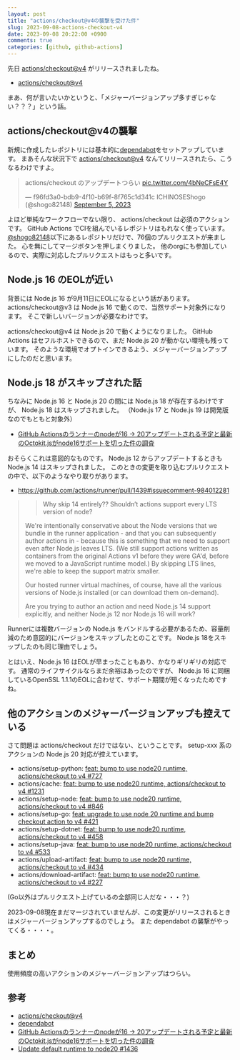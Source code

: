 ```yaml
---
layout: post
title: "actions/checkout@v4の襲撃を受けた件"
slug: 2023-09-08-actions-checkout-v4
date: 2023-09-08 20:22:00 +0900
comments: true
categories: [github, github-actions]
---
```


先日 [actions/checkout@v4](https://github.com/actions/checkout/releases/tag/v4.0.0) がリリースされましたね。

- [actions/checkout@v4](https://github.com/actions/checkout/releases/tag/v4.0.0)

まあ、何が言いたいかというと、「メジャーバージョンアップ多すぎじゃない？？？」という話。

## actions/checkout@v4の襲撃

新規に作成したレポジトリには基本的に[dependabot](https://docs.github.com/en/code-security/dependabot)をセットアップしています。
まあそんな状況下で [actions/checkout@v4](https://github.com/actions/checkout/releases/tag/v4.0.0) なんてリリースされたら、こうなるわけですよ。

<blockquote class="twitter-tweet"><p lang="ja" dir="ltr">actions/checkout のアップデートつらい <a href="https://t.co/4bNeCFsE4Y">pic.twitter.com/4bNeCFsE4Y</a></p>&mdash; f96fd3a0-bdb9-4f10-b69f-8f765c1d341c ICHINOSEShogo (@shogo82148) <a href="https://twitter.com/shogo82148/status/1698939885368021223?ref_src=twsrc%5Etfw">September 5, 2023</a></blockquote> <script async src="https://platform.twitter.com/widgets.js" charset="utf-8"></script>

よほど単純なワークフローでない限り、 actions/checkout は必須のアクションです。
GitHub Actions でCIを組んでいるレポジトリはもれなく使っています。
[@shogo82148](https://github.com/shogo82148/)以下にあるレポジトリだけで、76個のプルリクエストが来ました。
心を無にしてマージボタンを押しまくりました。
他のorgにも参加しているので、実際に対応したプルリクエストはもっと多いです。

## Node.js 16 のEOLが近い

背景には Node.js 16 が9月11日にEOLになるという話があります。
actions/checkout@v3 は Node.js 16 で動くので、当然サポート対象外になります。
そこで新しいバージョンが必要なわけです。

actions/checkout@v4 は Node.js 20 で動くようになりました。
GitHub Actions はセフルホストできるので、まだ Node.js 20 が動かない環境も残っています。
そのような環境でオプトインできるよう、メジャーバージョンアップにしたのだと思います。

## Node.js 18 がスキップされた話

ちなみに Node.js 16 と Node.js 20 の間には Node.js 18 が存在するわけですが、
Node.js 18 はスキップされました。
（Node.js 17 と Node.js 19 は開発版なのでもともと対象外）

- [GitHub Actionsのランナーのnodeが16 -> 20アップデートされる予定と最新のOctokit.jsがnode16サポートを切った件の調査](https://zenn.dev/kesin11/scraps/dc5a761fa5992e)

おそらくこれは意図的なものです。
Node.js 12 からアップデートするときも Node.js 14 はスキップされました。
このときの変更を取り込むプルリクエストの中で、以下のようなやり取りがあります。

- https://github.com/actions/runner/pull/1439#issuecomment-984012281

> > Why skip 14 entirely?? Shouldn’t actions support every LTS version of node?
>
> We're intentionally conservative about the Node versions that we bundle in the runner application - and that you can subsequently author actions in - because this is something that we need to support even after Node.js leaves LTS. (We still support actions written as containers from the original Actions v1 before they were GA'd, before we moved to a JavaScript runtime model.) By skipping LTS lines, we're able to keep the support matrix smaller.
>
> Our hosted runner virtual machines, of course, have all the various versions of Node.js installed (or can download them on-demand).
>
> Are you trying to author an action and need Node.js 14 support explicitly, and neither Node.js 12 nor Node.js 16 will work?

Runnerには複数バージョンの Node.js をバンドルする必要があるため、容量削減のため意図的にバージョンをスキップしたとのことです。
Node.js 18をスキップしたのも同じ理由でしょう。

とはいえ、Node.js 16 はEOLが早まったこともあり、かなりギリギリの対応です。
通常のライフサイクルならまだ余裕はあったのですが、
Node.js 16 に同梱しているOpenSSL 1.1.1のEOLに合わせて、サポート期間が短くなったためですね。

## 他のアクションのメジャーバージョンアップも控えている

さて問題は actions/checkout だけではない、ということです。
setup-xxx 系のアクションの Node.js 20 対応が控えています。

- actions/setup-python: [feat: bump to use node20 runtime, actions/checkout to v4 #727](https://github.com/actions/setup-python/pull/727)
- actions/cache: [feat: bump to use node20 runtime, actions/checkout to v4 #1231](https://github.com/actions/cache/pull/1231)
- actions/setup-node: [feat: bump to use node20 runtime, actions/checkout to v4 #846](https://github.com/actions/setup-node/pull/846)
- actions/setup-go: [feat: upgrade to use node 20 runtime and bump checkout action to v4 #421](https://github.com/actions/setup-go/pull/421)
- actions/setup-dotnet: [feat: bump to use node20 runtime, actions/checkout to v4 #458](https://github.com/actions/setup-dotnet/pull/458)
- actions/setup-java: [feat: bump to use node20 runtime, actions/checkout to v4 #533](https://github.com/actions/setup-java/pull/533)
- actions/upload-artifact: [feat: bump to use node20 runtime, actions/checkout to v4 #434](https://github.com/actions/upload-artifact/pull/434)
- actions/download-artifact: [feat: bump to use node20 runtime, actions/checkout to v4 #227](https://github.com/actions/download-artifact/pull/227)

(Go以外はプルリクエスト上げているの全部同じ人だな・・・？)

2023-09-08現在まだマージされていませんが、この変更がリリースされるときはメジャーバージョンアップするのでしょう。
また dependabot の襲撃がやってくる・・・・。

## まとめ

使用頻度の高いアクションのメジャーバージョンアップはつらい。

## 参考

- [actions/checkout@v4](https://github.com/actions/checkout/releases/tag/v4.0.0)
- [dependabot](https://docs.github.com/en/code-security/dependabot)
- [GitHub Actionsのランナーのnodeが16 -> 20アップデートされる予定と最新のOctokit.jsがnode16サポートを切った件の調査](https://zenn.dev/kesin11/scraps/dc5a761fa5992e)
- [Update default runtime to node20 #1436](https://github.com/actions/checkout/pull/1436)
